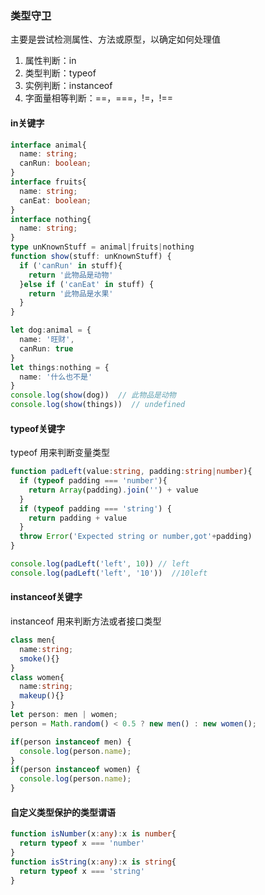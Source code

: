### 类型守卫
主要是尝试检测属性、方法或原型，以确定如何处理值
1. 属性判断：in
2. 类型判断：typeof
3. 实例判断：instanceof
4. 字面量相等判断：==，===，!=，!==
  
#### in关键字
```typescript
interface animal{
  name: string;
  canRun: boolean;
}
interface fruits{
  name: string;
  canEat: boolean;
}
interface nothing{
  name: string;
}
type unKnownStuff = animal|fruits|nothing
function show(stuff: unKnownStuff) {
  if ('canRun' in stuff){
    return '此物品是动物'
  }else if ('canEat' in stuff) {
    return '此物品是水果'
  }
}

let dog:animal = {
  name: '旺财',
  canRun: true
}
let things:nothing = {
  name: '什么也不是'
}
console.log(show(dog))  // 此物品是动物
console.log(show(things))  // undefined
```

#### typeof关键字 
typeof 用来判断变量类型
```ts
function padLeft(value:string, padding:string|number){
  if (typeof padding === 'number'){
    return Array(padding).join('') + value
  }
  if (typeof padding === 'string') {
    return padding + value
  }
  throw Error('Expected string or number,got'+padding)
}

console.log(padLeft('left', 10)) // left
console.log(padLeft('left', '10'))  //10left
```

#### instanceof关键字
instanceof 用来判断方法或者接口类型
```ts
class men{
  name:string;
  smoke(){}
}
class women{
  name:string;
  makeup(){}
}
let person: men | women;
person = Math.random() < 0.5 ? new men() : new women();

if(person instanceof men) {
  console.log(person.name);
}
if(person instanceof women) {
  console.log(person.name);
}
```

#### 自定义类型保护的类型谓语
```ts
function isNumber(x:any):x is number{
  return typeof x === 'number'
}
function isString(x:any):x is string{
  return typeof x === 'string'
}
```